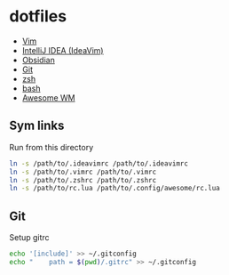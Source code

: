 # dotfiles

- [Vim](.vimrc)
- [IntelliJ IDEA (IdeaVim)](.ideavimrc)
- [Obsidian](.obsidian.vimrc)
- [Git](.gitrc)
- [zsh](.zshrc)
- [bash](.bashrc)
- [Awesome WM](rc.lua)

## Sym links

Run from this directory

```bash
ln -s /path/to/.ideavimrc /path/to/.ideavimrc
ln -s /path/to/.vimrc /path/to/.vimrc
ln -s /path/to/.zshrc /path/to/.zshrc
ln -s /path/to/rc.lua /path/to/.config/awesome/rc.lua
```

## Git

Setup gitrc

```bash
echo '[include]' >> ~/.gitconfig
echo "    path = $(pwd)/.gitrc" >> ~/.gitconfig
```
